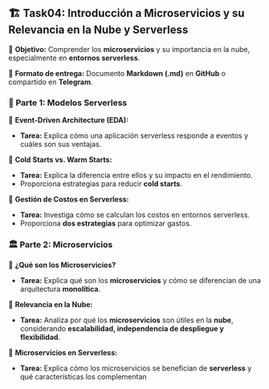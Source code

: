## 🏗️ Task04: Introducción a Microservicios y su Relevancia en la Nube y Serverless  

📌 **Objetivo:** Comprender los **microservicios** y su importancia en la nube, especialmente en **entornos serverless**.  

📂 **Formato de entrega:** Documento **Markdown (.md)** en **GitHub** o compartido en **Telegram**.  

### 📡 Parte 1: Modelos Serverless  

🔹 **Event-Driven Architecture (EDA):**  
- **Tarea:** Explica cómo una aplicación serverless responde a eventos y cuáles son sus ventajas.  

🔹 **Cold Starts vs. Warm Starts:**  
- **Tarea:** Explica la diferencia entre ellos y su impacto en el rendimiento.  
- Proporciona estrategias para reducir **cold starts**.  

🔹 **Gestión de Costos en Serverless:**  
- **Tarea:** Investiga cómo se calculan los costos en entornos serverless.  
- Proporciona **dos estrategias** para optimizar gastos.  

### 🏛️ Parte 2: Microservicios  

🔹 **¿Qué son los Microservicios?**  
- **Tarea:** Explica qué son los **microservicios** y cómo se diferencian de una arquitectura **monolítica**.  

🔹 **Relevancia en la Nube:**  
- **Tarea:** Analiza por qué los **microservicios** son útiles en la **nube**, considerando **escalabilidad, independencia de despliegue y flexibilidad**.  

🔹 **Microservicios en Serverless:**  
- **Tarea:** Explica cómo los microservicios se benefician de **serverless** y qué características los complementan